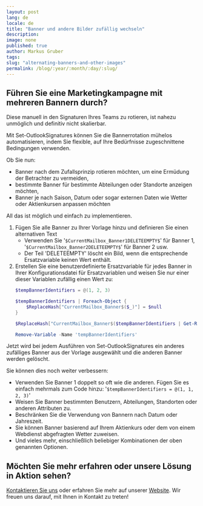 ```yaml
---
layout: post
lang: de
locale: de
title: "Banner und andere Bilder zufällig wechseln"
description:
image: none
published: true
author: Markus Gruber
tags: 
slug: "alternating-banners-and-other-images"
permalink: /blog/:year/:month/:day/:slug/
---
```

## Führen Sie eine Marketingkampagne mit mehreren Bannern durch?

Diese manuell in den Signaturen Ihres Teams zu rotieren, ist nahezu unmöglich und definitiv nicht skalierbar.

Mit Set-OutlookSignatures können Sie die Bannerrotation mühelos automatisieren, indem Sie flexible, auf Ihre Bedürfnisse zugeschnittene Bedingungen verwenden.

Ob Sie nun:
- Banner nach dem Zufallsprinzip rotieren möchten, um eine Ermüdung der Betrachter zu vermeiden,
- bestimmte Banner für bestimmte Abteilungen oder Standorte anzeigen möchten,
- Banner je nach Saison, Datum oder sogar externen Daten wie Wetter oder Aktienkursen anpassen möchten

All das ist möglich und einfach zu implementieren.

1. Fügen Sie alle Banner zu Ihrer Vorlage hinzu und definieren Sie einen alternativen Text  
   - Verwenden Sie '`$CurrentMailbox_Banner1DELETEEMPTY$`' für Banner 1, '`$CurrentMailbox_Banner2DELETEEMPTY$`' für Banner 2 usw.  
   - Der Teil 'DELETEEMPTY' löscht ein Bild, wenn die entsprechende Ersatzvariable keinen Wert enthält.
2. Erstellen Sie eine benutzerdefinierte Ersatzvariable für jedes Banner in Ihrer Konfigurationsdatei für Ersatzvariablen und weisen Sie nur einer dieser Variablen zufällig einen Wert zu:
    ```powershell
    $tempBannerIdentifiers = @(1, 2, 3)

    $tempBannerIdentifiers | Foreach-Object {
        $ReplaceHash["CurrentMailbox_Banner$($_)"] = $null
    }

    $ReplaceHash["CurrentMailbox_Banner$($tempBannerIdentifiers | Get-Random)"] = $true

    Remove-Variable -Name 'tempBannerIdentifiers'
    ```
Jetzt wird bei jedem Ausführen von Set-OutlookSignatures ein anderes zufälliges Banner aus der Vorlage ausgewählt und die anderen Banner werden gelöscht.

Sie können dies noch weiter verbessern:  
- Verwenden Sie Banner 1 doppelt so oft wie die anderen. Fügen Sie es einfach mehrmals zum Code hinzu: '`$tempBannerIdentifiers = @(1, 1, 2, 3)`'  
- Weisen Sie Banner bestimmten Benutzern, Abteilungen, Standorten oder anderen Attributen zu.  
- Beschränken Sie die Verwendung von Bannern nach Datum oder Jahreszeit.  
- Sie können Banner basierend auf Ihrem Aktienkurs oder dem von einem Webdienst abgefragten Wetter zuweisen.  
- Und vieles mehr, einschließlich beliebiger Kombinationen der oben genannten Optionen.

## Möchten Sie mehr erfahren oder unsere Lösung in Aktion sehen?
[Kontaktieren Sie uns](/contact) oder erfahren Sie mehr auf unserer [Website](/). Wir freuen uns darauf, mit Ihnen in Kontakt zu treten!